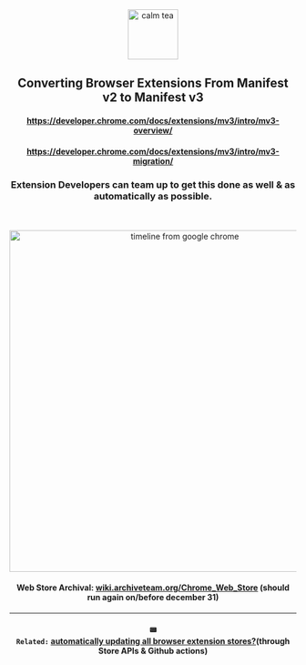<div align="center"> 
<img alt="calm tea" height="88px" src="https://user-images.githubusercontent.com/25022245/134731283-fa5aac7c-ecb4-4c1e-8a87-65ad52f3776e.png">                             
  <h2>  Converting Browser Extensions From Manifest v2 to Manifest v3</h2>

#### https://developer.chrome.com/docs/extensions/mv3/intro/mv3-overview/
#### https://developer.chrome.com/docs/extensions/mv3/intro/mv3-migration/

### Extension Developers can team up to get this done as well & as automatically as possible. 
 
<br><br><img alt="timeline from google chrome" width="600px" src="https://user-images.githubusercontent.com/25022245/134730996-f61d85fe-9513-427e-ac5d-af1c246c03f4.png" >

#### Web Store Archival: [wiki.archiveteam.org/Chrome_Web_Store](https://wiki.archiveteam.org/index.php/Chrome_Web_Store) (should run again on/before december 31)

--- 

#### <code>📟 Related:</code> [automatically updating all browser extension stores?](https://github.com/code-for-charity/YouTube-Extension/issues/842#issuecomment-812566767)(through Store APIs & Github actions)  
</div>

